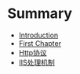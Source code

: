# Summary

* [Introduction](README.md)
* [First Chapter](chapter1.md)
* [Http协议](http.md)
* [IIS处理机制](iis.md)

